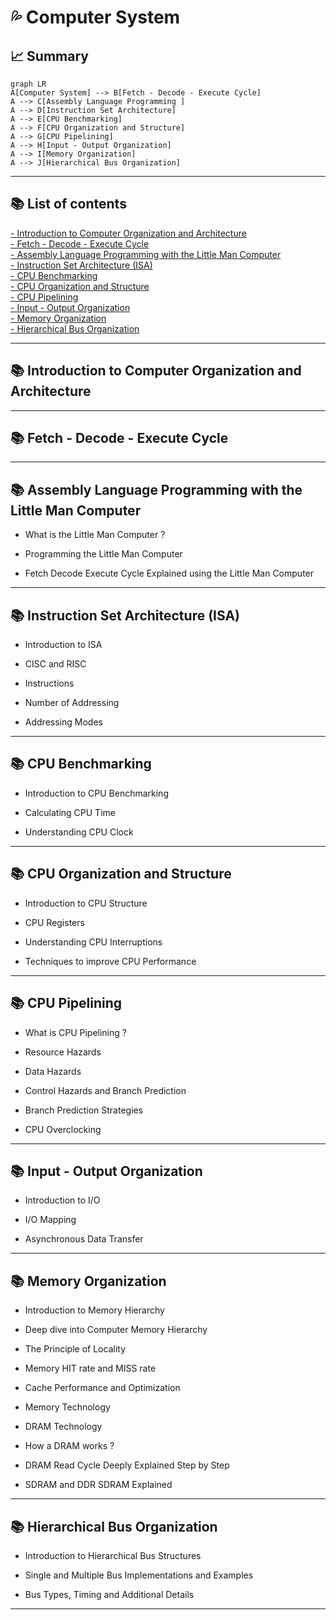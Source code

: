 # 💦 Computer System 

## 📈 Summary

```mermaid 
graph LR
A[Computer System] --> B[Fetch - Decode - Execute Cycle]
A --> C[Assembly Language Programming ]
A --> D[Instruction Set Architecture]
A --> E[CPU Benchmarking]
A --> F[CPU Organization and Structure]
A --> G[CPU Pipelining]
A --> H[Input - Output Organization]
A --> I[Memory Organization]
A --> J[Hierarchical Bus Organization]
```
 
___

## 📚 List of contents

[- Introduction to Computer Organization and Architecture]() </br>
[- Fetch - Decode - Execute Cycle]() </br>
[- Assembly Language Programming with the Little Man Computer]() </br>
[- Instruction Set Architecture (ISA)]() </br>
[- CPU Benchmarking]() </br>
[- CPU Organization and Structure]() </br>
[- CPU Pipelining]() </br>
[- Input - Output Organization]() </br>
[- Memory Organization]() </br>
[- Hierarchical Bus Organization]() </br>

___

## 📚 Introduction to Computer Organization and Architecture

___

## 📚 Fetch - Decode - Execute Cycle

___

## 📚 Assembly Language Programming with the Little Man Computer

- What is the Little Man Computer ?

- Programming the Little Man Computer

- Fetch Decode Execute Cycle Explained using the Little Man Computer


___

## 📚 Instruction Set Architecture (ISA)

- Introduction to ISA

- CISC and RISC

- Instructions

- Number of Addressing

- Addressing Modes

___

## 📚 CPU Benchmarking

- Introduction to CPU Benchmarking

- Calculating CPU Time

- Understanding CPU Clock


___

## 📚 CPU Organization and Structure

- Introduction to CPU Structure

- CPU Registers

- Understanding CPU Interruptions

- Techniques to improve CPU Performance


___

## 📚 CPU Pipelining

- What is CPU Pipelining ?

- Resource Hazards

- Data Hazards

- Control Hazards and Branch Prediction

- Branch Prediction Strategies

- CPU Overclocking

___

## 📚 Input - Output Organization

- Introduction to I/O 

- I/O Mapping

- Asynchronous Data Transfer


___

## 📚 Memory Organization

- Introduction to Memory Hierarchy

- Deep dive into Computer Memory Hierarchy

- The Principle of Locality

- Memory HIT rate and MISS rate

- Cache Performance and Optimization

- Memory Technology

- DRAM Technology

- How a DRAM works ?

- DRAM Read Cycle Deeply Explained Step by Step

- SDRAM and DDR SDRAM Explained

___


## 📚 Hierarchical Bus Organization

- Introduction to Hierarchical Bus Structures 

- Single and Multiple Bus Implementations and Examples

- Bus Types, Timing and Additional Details


___

